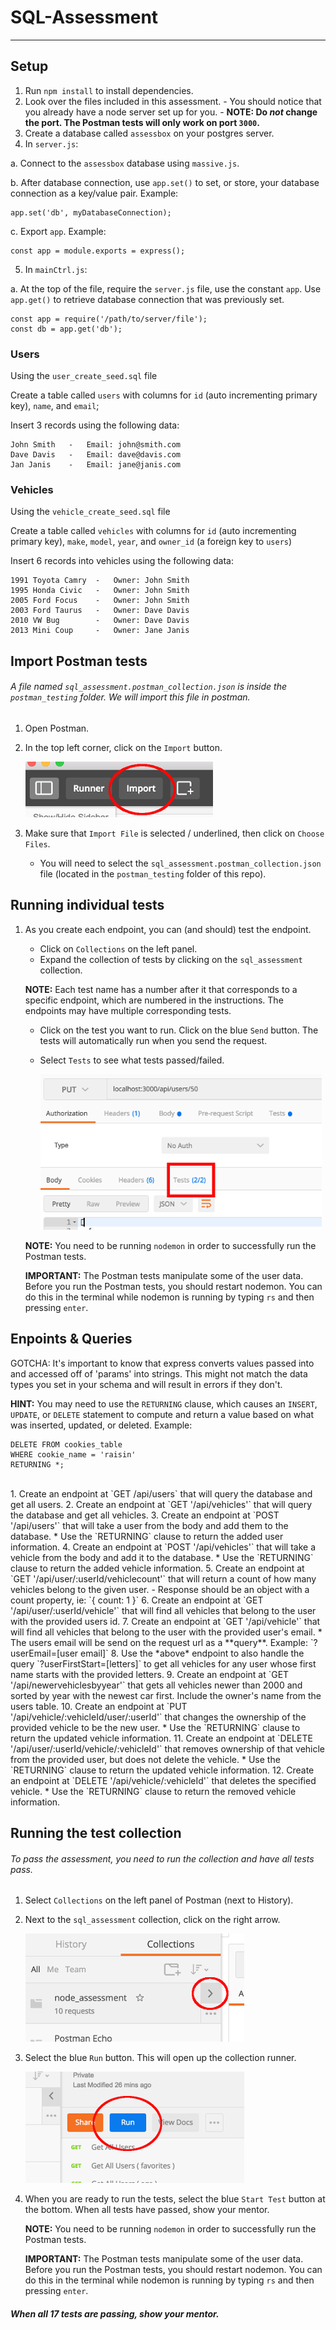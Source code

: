# SQL-Assessment
----

## Setup

  1. Run `npm install` to install dependencies.
  2. Look over the files included in this assessment.
    - You should notice that you already have a node server set up for you.
    - **NOTE: Do *not* change the port. The Postman tests will only work on port `3000`.**
  3. Create a database called `assessbox` on your postgres server.
  4. In `server.js`:

  a. Connect to the `assessbox` database using `massive.js`.

  b.  After database connection, use `app.set()` to set, or store, your database connection as a key/value pair. Example:
  ```
  app.set('db', myDatabaseConnection);
  ```
  c. Export `app`. Example:
  ```
  const app = module.exports = express();
  ```
  5. In `mainCtrl.js`:

  a. At the top of the file, require the `server.js` file, use the constant `app`. Use `app.get()` to retrieve database connection that was previously set.
  ```
  const app = require('/path/to/server/file');
  const db = app.get('db');
  ```
### Users
  Using the `user_create_seed.sql` file

  Create a table called `users` with columns for `id` (auto incrementing primary key), `name`, and `email`;

  Insert 3 records using the following data:
  ```
  John Smith   -   Email: john@smith.com
  Dave Davis   -   Email: dave@davis.com
  Jan Janis    -   Email: jane@janis.com
  ```
### Vehicles
  Using the `vehicle_create_seed.sql` file

  Create a table called `vehicles` with columns for `id` (auto incrementing primary key), `make`, `model`, `year`, and `owner_id` (a foreign key to `users`)

  Insert 6 records into vehicles using the following data:
  ```
  1991 Toyota Camry  -   Owner: John Smith
  1995 Honda Civic   -   Owner: John Smith
  2005 Ford Focus    -   Owner: John Smith
  2003 Ford Taurus   -   Owner: Dave Davis
  2010 VW Bug        -   Owner: Dave Davis
  2013 Mini Coup     -   Owner: Jane Janis
  ```

## Import Postman tests

######  A file named `sql_assessment.postman_collection.json` is inside the `postman_testing` folder. We will import this file in postman.

  1. Open Postman.
  2. In the top left corner, click on the `Import` button.

      ![Import button](images/import_btn.png?raw=true "Import button")

  3. Make sure that ```Import File``` is selected / underlined, then click on ```Choose Files```.

      - You will need to select the ```sql_assessment.postman_collection.json``` file (located in the ```postman_testing``` folder of this repo).

## Running individual tests

  1. As you create each endpoint, you can (and should) test the endpoint.
      - Click on ```Collections``` on the left panel.
      - Expand the collection of tests by clicking on the ```sql_assessment``` collection.

      **NOTE:** Each test name has a number after it that corresponds to a specific endpoint, which are numbered in the instructions. The endpoints may have multiple corresponding tests.

      - Click on the test you want to run. Click on the blue ```Send``` button. The tests will automatically run when you send the request.
      - Select ```Tests``` to see what tests passed/failed.

        ![Tests tab](images/tests_tab.png?raw=true "Tests tab")

      **NOTE:** You need to be running ```nodemon``` in order to successfully run the Postman tests.

      **IMPORTANT:** The Postman tests manipulate some of the user data. Before you run the Postman tests, you should restart nodemon. You can do this in the terminal while nodemon is running by typing ```rs``` and then pressing `enter`.  

## Enpoints & Queries

GOTCHA: It's important to know that express converts values passed into and accessed off of 'params' into strings. This might not match the data types you set in your schema and will result in errors if they don't.


**HINT:** You may need to use the `RETURNING` clause, which causes an `INSERT`, `UPDATE`, or `DELETE` statement to compute and return a value based on what was inserted, updated, or deleted. Example:
```
DELETE FROM cookies_table
WHERE cookie_name = 'raisin'
RETURNING *;
```

<br>
1. Create an endpoint at `GET /api/users` that will query the database and get all users.
2. Create an endpoint at `GET '/api/vehicles'` that will query the database and get all vehicles.
3. Create an endpoint at `POST '/api/users'` that will take a user from the body and add them to the database.
  * Use the  `RETURNING` clause to return the added user information.
4. Create an endpoint at `POST '/api/vehicles'` that will take a vehicle from the body and add it to the database.
  * Use the  `RETURNING` clause to return the added vehicle information.
5. Create an endpoint at `GET '/api/user/:userId/vehiclecount'` that will return a count of how many vehicles belong to the given user.
 - Response should be an object with a count property, ie: `{ count: 1 }`
6. Create an endpoint at `GET '/api/user/:userId/vehicle'` that will find all vehicles that belong to the user with the provided users id.
7. Create an endpoint at `GET '/api/vehicle'` that will find all vehicles that belong to the user with the provided user's email.
  * The users email will be send on the request url as a **query**. Example: `?userEmail=[user email]`
8. Use the *above* endpoint to also handle the query `?userFirstStart=[letters]` to get all vehicles for any user whose first name starts with the provided letters.
9. Create an endpoint at `GET '/api/newervehiclesbyyear'` that gets all vehicles newer than 2000 and sorted by year with the newest car first. Include the owner's name from the users table.
10. Create an endpoint at `PUT '/api/vehicle/:vehicleId/user/:userId'` that changes the ownership of the provided vehicle to be the new user.
  * Use the  `RETURNING` clause to return the updated vehicle information.
11. Create an endpoint at `DELETE '/api/user/:userId/vehicle/:vehicleId'` that removes ownership of that vehicle from the provided user, but does not delete the vehicle.
  * Use the  `RETURNING` clause to return the updated vehicle information.
12. Create an endpoint at `DELETE '/api/vehicle/:vehicleId'` that deletes the specified vehicle.
  * Use the  `RETURNING` clause to return the removed vehicle information.

## Running the test collection

######  To pass the assessment, you need to run the collection and have all tests pass.

1. Select ```Collections``` on the left panel of Postman (next to History).
2. Next to the ```sql_assessment``` collection, click on the right arrow.

    ![right arrow](images/right_arrow.png?raw=true "right arrow")

3. Select the blue ```Run``` button. This will open up the collection runner.

    ![run button](images/run_btn.png?raw=true "run button")

4. When you are ready to run the tests, select the blue ```Start Test``` button at the bottom. When all tests have passed, show your mentor.

    **NOTE:** You need to be running ```nodemon``` in order to successfully run the Postman tests.

    **IMPORTANT:** The Postman tests manipulate some of the user data. Before you run the Postman tests, you should restart nodemon. You can do this in the terminal while nodemon is running by typing ```rs``` and then pressing ```enter```.

##### When all 17 tests are passing, show your mentor.
